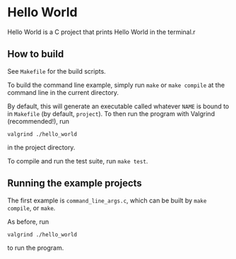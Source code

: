 # Hello World

Hello World is a C project that prints Hello World in the terminal.r

## How to build

See `Makefile` for the build scripts.

To build the command line example, simply run `make` or `make compile`
at the command line in the current directory.

By default, this will generate an executable called whatever `NAME`
is bound to in `Makefile` (by default, `project`).
To then run the program with Valgrind (recommended!), run

```
valgrind ./hello_world
```

in the project directory.

To compile and run the test suite, run `make test`.

## Running the example projects

The first example is `command_line_args.c`, which can be built by `make compile`,
or `make`.

As before, run 

```
valgrind ./hello_world
```

to run the program.